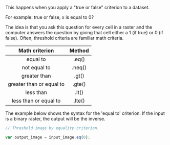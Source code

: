 
This happens when you apply a "true or false" criterion to a dataset.  

For example: true or false, x is equal to 0?  

The idea is that you ask this question for every cell in a raster and the computer answers the question by giving that cell either a 1 (if true) or 0 (if false). Often, threshold criteria are familiar math criteria.    

| Math criterion            | Method  |
| :---:                     | :---:   |
| equal to                  | .eq()   |  
| not equal to              | .neq()  |  
| greater than              | .gt()   |  
| greater than or equal to  | .gte()  |  
| less than                 | .lt()   |  
| less than or equal to     | .lte()  |  

The example below shows the syntax for the 'equal to' criterion. If the input is a binary raster, the output will be the inverse.  

```js
// Threshold image by equality criterion.  

var output_image = input_image.eq(0);

```
